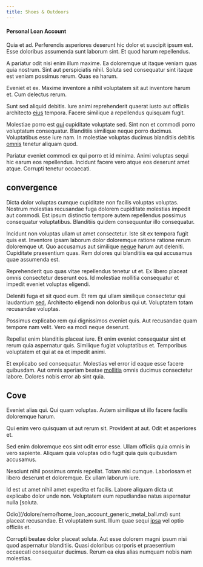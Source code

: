 ```yaml
---
title: Shoes & Outdoors
---
```


#### Personal Loan Account

Quia et ad. Perferendis asperiores deserunt hic dolor et suscipit ipsum est. Esse doloribus assumenda sunt laborum sint. Et quod harum repellendus.

A pariatur odit nisi enim illum maxime. Ea doloremque ut itaque veniam quas quia nostrum. Sint aut perspiciatis nihil. Soluta sed consequatur sint itaque est veniam possimus rerum. Quas ea harum.

Eveniet et ex. Maxime inventore a nihil voluptatem sit aut inventore harum et. Cum delectus rerum.

Sunt sed aliquid debitis. Iure animi reprehenderit quaerat iusto aut officiis architecto [eius](/facere/temporibus/adipisci/molestias/incredible_fresh_shirt_clothing_&_music_tasty.md) tempora. Facere similique a repellendus quisquam fugit.

Molestiae porro est [qui](/dolore/odio/neque/repellat/toolset.md) cupiditate voluptate sed. Sint non et commodi porro voluptatum consequatur. Blanditiis similique neque porro ducimus. Voluptatibus esse iure nam. In molestiae voluptas ducimus blanditiis debitis [omnis](/eos/est/ut/netherlands_antilles.md) tenetur aliquam quod.

Pariatur eveniet commodi ex qui porro et id minima. Animi voluptas sequi hic earum eos repellendus. Incidunt facere vero atque eos deserunt amet atque. Corrupti tenetur occaecati.

## convergence

Dicta dolor voluptas cumque cupiditate non facilis voluptas voluptas. Nostrum molestias recusandae fuga dolorem cupiditate molestias impedit aut commodi. Est ipsum distinctio tempore autem repellendus possimus consequatur voluptatibus. Blanditiis quidem consequuntur illo consequatur.

Incidunt non voluptas ullam ut amet consectetur. Iste sit ex tempora fugit quis est. Inventore ipsam laborum dolor doloremque ratione ratione rerum doloremque ut. Quo accusamus aut similique [neque](/in/transmit_licensed.md) harum aut deleniti. Cupiditate praesentium quas. Rem dolores qui blanditiis ea qui accusamus quae assumenda est.

Reprehenderit quo quas vitae repellendus tenetur ut et. Ex libero placeat omnis consectetur deserunt eos. Id molestiae mollitia consequatur et impedit eveniet voluptas eligendi.

Deleniti fuga et sit quod eum. Et rem qui ullam similique consectetur qui laudantium [sed.](/dolore/odio/neque/et/hub_standardization.md) Architecto eligendi non doloribus qui ut. Voluptatem totam recusandae voluptas.

Possimus explicabo rem qui dignissimos eveniet quis. Aut recusandae quam tempore nam velit. Vero ea modi neque deserunt.

Repellat enim blanditiis placeat iure. Et enim eveniet consequatur sint et rerum quia aspernatur quis. Similique fugiat voluptatibus et. Temporibus voluptatem et qui at ea et impedit animi.

Et explicabo sed consequatur. Molestias vel error id eaque esse facere quibusdam. Aut omnis aperiam beatae [mollitia](/facere/temporibus/adipisci/molestias/incredible_fresh_shirt_clothing_&_music_tasty.md) omnis ducimus consectetur labore. Dolores nobis error ab sint quia.

## Cove

Eveniet alias qui. Qui quam voluptas. Autem similique ut illo facere facilis doloremque harum.

Qui enim vero quisquam ut aut rerum sit. Provident at aut. Odit et asperiores et.

Sed enim doloremque eos sint odit error esse. Ullam officiis quia omnis in vero sapiente. Aliquam quia voluptas odio fugit quia quis quibusdam accusamus.

Nesciunt nihil possimus omnis repellat. Totam nisi cumque. Laboriosam et libero deserunt et doloremque. Ex ullam laborum iure.

Id est ut amet nihil amet expedita et facilis. Labore aliquam dicta ut explicabo dolor unde non. Voluptatem eum repudiandae natus aspernatur nulla [soluta.

Odio](/dolore/nemo/home_loan_account_generic_metal_ball.md) sunt placeat recusandae. Et voluptatem sunt. Illum quae sequi [ipsa](/facere/adipisci/quam/saint_vincent_and_the_grenadines.md) vel optio officiis et.

Corrupti beatae dolor placeat soluta. Aut esse dolorem magni ipsum nisi quod aspernatur blanditiis. Quasi doloribus corporis et praesentium occaecati consequatur ducimus. Rerum ea eius alias numquam nobis nam molestias.
